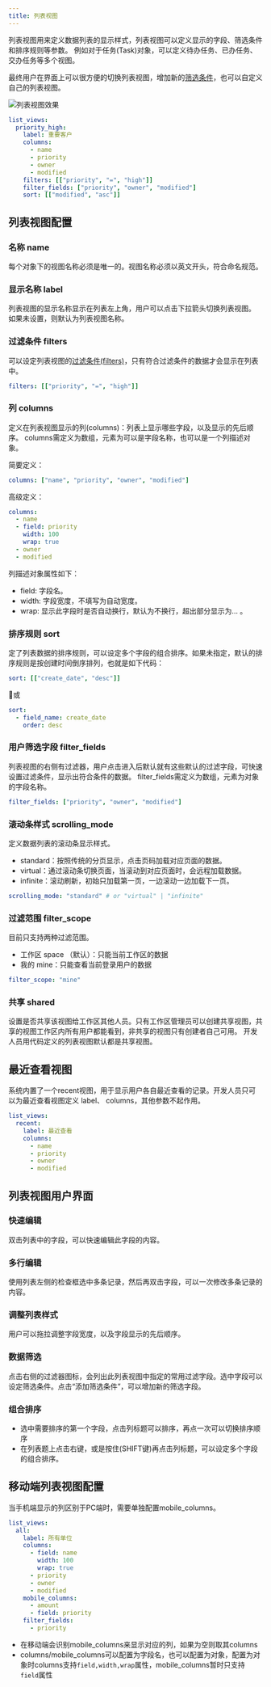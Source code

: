 ```yaml
---
title: 列表视图
---
```


列表视图用来定义数据列表的显示样式，列表视图可以定义显示的字段、筛选条件和排序规则等参数。 例如对于任务(Task)对象，可以定义待办任务、已办任务、交办任务等多个视图。

最终用户在界面上可以很方便的切换列表视图，增加新的[筛选条件](object_filter_conditions.md)，也可以自定义自己的列表视图。

![列表视图效果](/assets/listview_guide.png)
```yaml
list_views:
  priority_high:
    label: 重要客户
    columns:
      - name
      - priority
      - owner
      - modified
    filters: [["priority", "=", "high"]]
    filter_fields: ["priority", "owner", "modified"]
    sort: [["modified", "asc"]]
```

## 列表视图配置

### 名称 name
每个对象下的视图名称必须是唯一的。视图名称必须以英文开头，符合命名规范。

### 显示名称 label
列表视图的显示名称显示在列表左上角，用户可以点击下拉箭头切换列表视图。
如果未设置，则默认为列表视图名称。

### 过滤条件 filters
可以设定列表视图的[过滤条件(filters)](object_filter.md)，只有符合过滤条件的数据才会显示在列表中。
```yaml
filters: [["priority", "=", "high"]]
```

### 列 columns
定义在列表视图显示的列(columns)：列表上显示哪些字段，以及显示的先后顺序。
columns需定义为数组，元素为可以是字段名称，也可以是一个列描述对象。

简要定义：
```yaml
columns: ["name", "priority", "owner", "modified"]
```

高级定义：
```yaml
columns: 
  - name
  - field: priority 
    width: 100
    wrap: true
  - owner
  - modified
```
列描述对象属性如下：
- field: 字段名。
- width: 字段宽度，不填写为自动宽度。
- wrap: 显示此字段时是否自动换行，默认为不换行，超出部分显示为... 。

### 排序规则 sort
定了列表数据的排序规则，可以设定多个字段的组合排序。如果未指定，默认的排序规则是按创建时间倒序排列，也就是如下代码：

```yaml
sort: [["create_date", "desc"]]
```

或

```yaml
sort:
  - field_name: create_date
    order: desc
```

### 用户筛选字段 filter_fields
列表视图的右侧有过滤器，用户点击进入后默认就有这些默认的过滤字段，可快速设置过滤条件，显示出符合条件的数据。
filter_fields需定义为数组，元素为对象的字段名称。
```yaml
filter_fields: ["priority", "owner", "modified"]
```

### 滚动条样式 scrolling_mode
定义数据列表的滚动条显示样式。
- standard：按照传统的分页显示，点击页码加载对应页面的数据。
- virtual：通过滚动条切换页面，当滚动到对应页面时，会远程加载数据。
- infinite：滚动刷新，初始只加载第一页，一边滚动一边加载下一页。
```yaml
scrolling_mode: "standard" # or "virtual" | "infinite"
```

### 过滤范围 filter_scope
目前只支持两种过滤范围。
- 工作区 space （默认）：只能当前工作区的数据
- 我的 mine：只能查看当前登录用户的数据
```yaml
filter_scope: "mine"
```

### 共享 shared
设置是否共享该视图给工作区其他人员。只有工作区管理员可以创建共享视图，共享的视图工作区内所有用户都能看到，非共享的视图只有创建者自己可用。
开发人员用代码定义的列表视图默认都是共享视图。

## 最近查看视图
系统内置了一个recent视图，用于显示用户各自最近查看的记录。开发人员只可以为最近查看视图定义 label、 columns，其他参数不起作用。
```yaml
list_views:
  recent:
    label: 最近查看
    columns:
      - name
      - priority
      - owner
      - modified
```

## 列表视图用户界面

### 快速编辑
双击列表中的字段，可以快速编辑此字段的内容。

### 多行编辑
使用列表左侧的检查框选中多条记录，然后再双击字段，可以一次修改多条记录的内容。

### 调整列表样式
用户可以拖拉调整字段宽度，以及字段显示的先后顺序。

### 数据筛选
点击右侧的过滤器图标，会列出此列表视图中指定的常用过滤字段。选中字段可以设定筛选条件。点击“添加筛选条件”，可以增加新的筛选字段。

### 组合排序
- 选中需要排序的第一个字段，点击列标题可以排序，再点一次可以切换排序顺序
- 在列表题上点击右键，或是按住(SHIFT键)再点击列标题，可以设定多个字段的组合排序。

## 移动端列表视图配置
当手机端显示的列区别于PC端时，需要单独配置mobile_columns。
```yaml
list_views:
  all:
    label: 所有单位
    columns:
      - field: name
        width: 100
        wrap: true
      - priority
      - owner
      - modified
    mobile_columns: 
      - amount
      - field: priority
    filter_fields:
      - priority
```
- 在移动端会识别mobile_columns来显示对应的列，如果为空则取其columns
- columns/mobile_columns可以配置为字段名，也可以配置为对象，配置为对象时columns支持`field,width,wrap`属性，mobile_columns暂时只支持`field`属性
